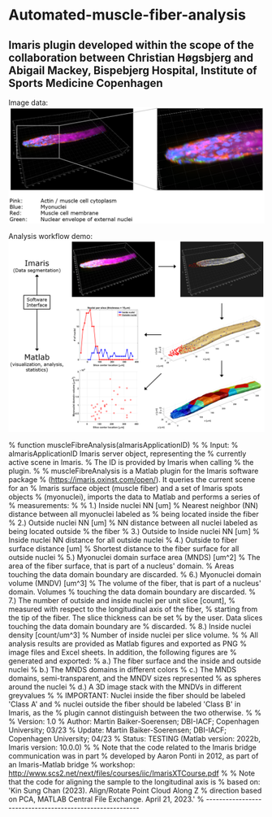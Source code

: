 #  Automated-muscle-fiber-analysis
## Imaris plugin developed within the scope of the collaboration between Christian Høgsbjerg and Abigail Mackey, Bispebjerg Hospital, Institute of Sports Medicine Copenhagen

Image data:
![Stained muscle fiber tip](Muscle_fiber_tip_stained.png)

Analysis workflow demo:
![Analysis workflow demo](Analysis_workflow_Imaris_Matlab.png)

% function muscleFibreAnalysis(aImarisApplicationID)
%
%   Input:
%   aImarisApplicationID        Imaris server object, representing the
%                               currently active scene in Imaris. 
%                               The ID is provided by Imaris when calling 
%                               the plugin.
%
% muscleFibreAnalysis is a Matlab plugin for the Imaris software package 
%   (https://imaris.oxinst.com/open/). It queries the current scene for an
%   Imaris surface object (muscle fiber) and a set of Imaris spots objects
%   (myonuclei), imports the data to Matlab and performs a series of 
%   measurements:
%
%   1.) Inside nuclei NN [um]
%       Nearest neighbor (NN) distance between all myonuclei labeled as 
%       being located inside the fiber
%   2.) Outside nuclei NN [um] 
%       NN distance between all nuclei labeled as being located outside 
%       the fiber
%   3.) Outside to Inside nuclei NN [um]
%       Inside nuclei NN distance for all outside nuclei
%   4.) Outside to fiber surface distance [um]
%       Shortest distance to the fiber surface for all outside nuclei
%   5.) Myonuclei domain surface area (MNDS) [um^2]
%       The area of the fiber surface, that is part of a nucleus' domain.
%       Areas touching the data domain boundary are discarded.
%   6.) Myonuclei domain volume (MNDV) [um^3]
%       The volume of the fiber, that is part of a nucleus' domain. Volumes
%       touching the data domain boundary are discarded.
%   7.) The number of outside and inside nuclei per unit slice [count],
%       measured with respect to the longitudinal axis of the fiber, 
%       starting from the tip of the fiber. The slice thickness can be set 
%       by the user. Data slices touching the data domain boundary are 
%       discarded. 
%   8.) Inside nuclei density [count/um^3] 
%       Number of inside nuclei per slice volume.
%
%   All analysis results are provided as Matlab figures and exported as PNG 
%   image files and Excel sheets. In addition, the following figures are 
%   generated and exported:
%   a.) The fiber surface and the inside and outside nuclei
%   b.) The MNDS domains in different colors
%   c.) The MNDS domains, semi-transparent, and the MNDV sizes represented
%       as spheres around the nuclei
%   d.) A 3D image stack with the MNDVs in different greyvalues
%
%   IMPORTANT: Nuclei inside the fiber should be labeled 'Class A' and 
%   nuclei outside the fiber should be labeled 'Class B' in Imaris, as the
%   plugin cannot distinguish between the two otherwise.
%
%
% Version: 1.0
% Author: Martin Baiker-Soerensen; DBI-IACF; Copenhagen University; 03/23
% Update: Martin Baiker-Soerensen; DBI-IACF; Copenhagen University; 04/23
% Status: TESTING (Matlab version: 2022b, Imaris version: 10.0.0)
%
% Note that the code related to the Imaris bridge communication was in part
% developed by Aaron Ponti in 2012, as part of an Imaris-Matlab bridge
% workshop: http://www.scs2.net/next/files/courses/iic/ImarisXTCourse.pdf
%
% Note that the code for aligning the sample to the longitudinal axis is 
% based on: 'Kin Sung Chan (2023). Align/Rotate Point Cloud Along Z 
% direction based on PCA, MATLAB Central File Exchange. April 21, 2023.'
% ---------------------------------------------------------
